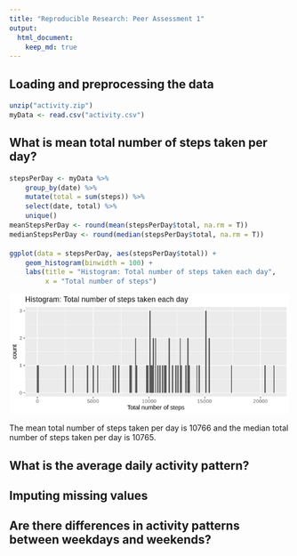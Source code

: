 ```yaml
---
title: "Reproducible Research: Peer Assessment 1"
output: 
  html_document:
    keep_md: true
---
```




## Loading and preprocessing the data

```r
unzip("activity.zip")
myData <- read.csv("activity.csv")
```

## What is mean total number of steps taken per day?

```r
stepsPerDay <- myData %>% 
    group_by(date) %>% 
    mutate(total = sum(steps)) %>% 
    select(date, total) %>% 
    unique()
meanStepsPerDay <- round(mean(stepsPerDay$total, na.rm = T))
medianStepsPerDay <- round(median(stepsPerDay$total, na.rm = T))

ggplot(data = stepsPerDay, aes(stepsPerDay$total)) + 
    geom_histogram(binwidth = 100) +
    labs(title = "Histogram: Total number of steps taken each day",
         x = "Total number of steps") 
```

![](PA1_template_files/figure-html/unnamed-chunk-3-1.png)<!-- -->

The mean total number of steps taken per day is 10766 and the median total number of steps taken per day is 10765.

## What is the average daily activity pattern?




## Imputing missing values



## Are there differences in activity patterns between weekdays and weekends?
